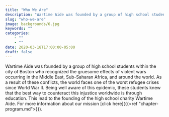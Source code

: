 ```yaml
---
title: "Who We Are"
description: "Wartime Aide was founded by a group of high school students within the city of Boston who recognized the gruesome effects of violent wars occurring in the Middle East, Sub-Saharan Africa, and around the world."
slug: "who-we-are"
image: backgrounds/6.jpg
keywords: ""
categories: 
    - ""
    - ""
date: 2020-03-18T17:00:00-05:00
draft: false
---
```


Wartime Aide was founded by a group of high school students within the city of Boston who recognized the gruesome effects of violent wars occurring in the Middle East, Sub-Saharan Africa, and around the world. As a result of these conflicts, the world faces one of the worst refugee crises since World War II. Being well aware of this epidemic, these students knew that the best way to counteract this injustice worldwide is through education. This lead to the founding of the high school charity Wartime Aide. For more information about our mission [click here]({{<ref "chapter-program.md">}}).